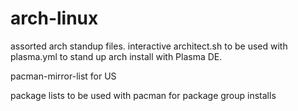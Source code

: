 # arch-linux

assorted arch standup files.
interactive architect.sh to be used with plasma.yml to stand up arch install with Plasma DE.

pacman-mirror-list for US

package lists to be used with pacman for package group installs
